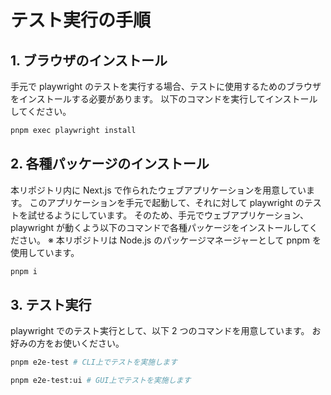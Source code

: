 # テスト実行の手順

## 1. ブラウザのインストール

手元で playwright のテストを実行する場合、テストに使用するためのブラウザをインストールする必要があります。
以下のコマンドを実行してインストールしてください。

```bash
pnpm exec playwright install
```

## 2. 各種パッケージのインストール

本リポジトリ内に Next.js で作られたウェブアプリケーションを用意しています。
このアプリケーションを手元で起動して、それに対して playwright のテストを試せるようにしています。
そのため、手元でウェブアプリケーション、playwright が動くよう以下のコマンドで各種パッケージをインストールしてください。
※ 本リポジトリは Node.js のパッケージマネージャーとして pnpm を使用しています。

```bash
pnpm i
```

## 3. テスト実行

playwright でのテスト実行として、以下 2 つのコマンドを用意しています。
お好みの方をお使いください。

```bash
pnpm e2e-test # CLI上でテストを実施します
```

```bash
pnpm e2e-test:ui # GUI上でテストを実施します
```
